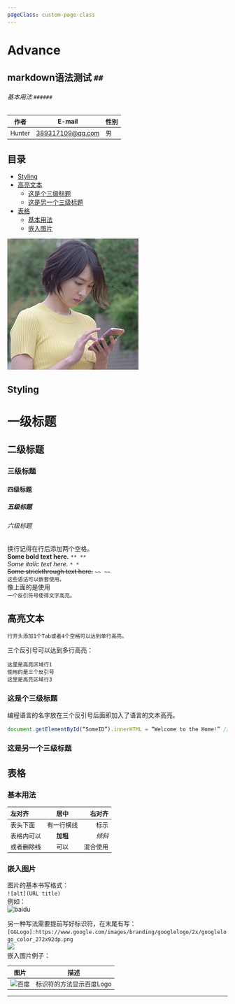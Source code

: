 ```yaml
---
pageClass: custom-page-class
---
```


# Advance
## markdown语法测试 `##`
###### 基本用法 `######`
|作者|E-mail|性别|
|---|---|---|
|Hunter|389317109@qq.com|男|

## 目录
* [Styling](#Styling)
* [高亮文本](#高亮文本)
	* [这是个三级标题](#这是个三级标题)
	* [这是另一个三级标题](#这是另一个三级标题)
* [表格](#表格)
	* [基本用法](#基本用法)
	* [嵌入图片](#嵌入图片)
	
![An image](./gakki8.png)
## Styling
# 一级标题
## 二级标题
### 三级标题
#### 四级标题
##### 五级标题
###### 六级标题

换行记得在行后添加两个空格。  
**Some bold text here.** `** **`  
*Some italic text here.* `* *`  
~~Some strickthrough text here.~~ `~~ ~~`  
`这些语法可以嵌套使用。 `  
像上面的是使用  
`一个反引符号使得文字高亮。`
## 高亮文本
	行开头添加1个Tab或者4个空格可以达到单行高亮。
三个反引号可以达到多行高亮：
```
这里是高亮区域行1  
使用的是三个反引号
这里是高亮区域行3
```
### 这是个三级标题  
编程语言的名字放在三个反引号后面即加入了语言的文本高亮。  
```JavaScript
document.getElementById(“SomeID”).innerHTML = “Welcome to the Home!” // JavaScript
```

### 这是另一个三级标题

## 表格
### 基本用法

| 左对齐 | 居中 | 右对齐 |
| :--- | :---: | ---: |
|表头下面|有一行横线|标示|
|表格内可以|**加粗**|*倾斜*|
|或者~~删除线~~|可以|混合使用|

### 嵌入图片
图片的基本书写格式：  
`![alt](URL title)`  
例如：  
![baidu](http://www.baidu.com/img/bdlogo.gif "百度logo")  

另一种写法需要提前写好标识符，在末尾有写：  
`[GGLogo]:https://www.google.com/images/branding/googlelogo/2x/googlelogo_color_272x92dp.png`  
![][GGLogo]  
嵌入图片例子： 
 
|图片|描述|
|---|---|
|![百度][BaiduLogo]|标识符的方法显示百度Logo|





--------------------------------
[BaiduLogo]:http://www.baidu.com/img/bdlogo.gif
[GGLogo]:https://www.google.com/images/branding/googlelogo/2x/googlelogo_color_272x92dp.png